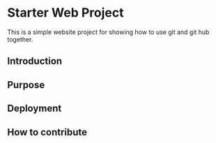# Starter Web Project
  This is a simple website project for showing
  how to use git and git hub together.
## Introduction

## Purpose

## Deployment

## How to contribute

